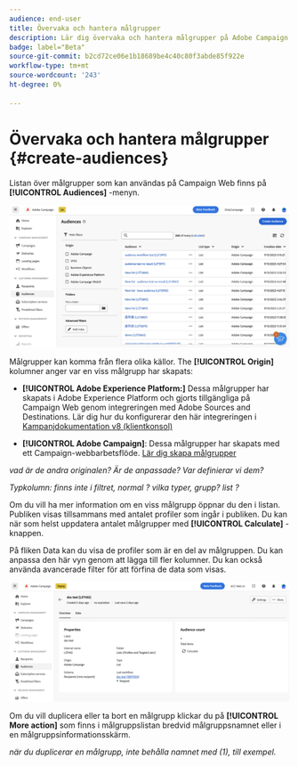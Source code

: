 ```yaml
---
audience: end-user
title: Övervaka och hantera målgrupper
description: Lär dig övervaka och hantera målgrupper på Adobe Campaign Web
badge: label="Beta"
source-git-commit: b2cd72ce06e1b18689be4c40c80f3abde85f922e
workflow-type: tm+mt
source-wordcount: '243'
ht-degree: 0%

---
```



# Övervaka och hantera målgrupper {#create-audiences}

Listan över målgrupper som kan användas på Campaign Web finns på **[!UICONTROL Audiences]** -menyn.

![](assets/audiences-list.png)

Målgrupper kan komma från flera olika källor. The **[!UICONTROL Origin]** kolumner anger var en viss målgrupp har skapats:

* **[!UICONTROL Adobe Experience Platform:]** Dessa målgrupper har skapats i Adobe Experience Platform och gjorts tillgängliga på Campaign Web genom integreringen med Adobe Sources and Destinations. Lär dig hur du konfigurerar den här integreringen i [Kampanjdokumentation v8 (klientkonsol)](https://experienceleague.adobe.com/docs/campaign/campaign-v8/connect/ac-aep/ac-aep.html)

* **[!UICONTROL Adobe Campaign]**: Dessa målgrupper har skapats med ett Campaign-webbarbetsflöde. [Lär dig skapa målgrupper](create-audiences.md)

*vad är de andra originalen? Är de anpassade? Var definierar vi dem?*

*Typkolumn: finns inte i filtret, normal ? vilka typer, grupp? list ?*

Om du vill ha mer information om en viss målgrupp öppnar du den i listan. Publiken visas tillsammans med antalet profiler som ingår i publiken. Du kan när som helst uppdatera antalet målgrupper med **[!UICONTROL Calculate]** -knappen.

På fliken Data kan du visa de profiler som är en del av målgruppen. Du kan anpassa den här vyn genom att lägga till fler kolumner. Du kan också använda avancerade filter för att förfina de data som visas.

![](assets/audiences-details.png)

Om du vill duplicera eller ta bort en målgrupp klickar du på **[!UICONTROL More action]** som finns i målgruppslistan bredvid målgruppsnamnet eller i en målgruppsinformationsskärm.

*när du duplicerar en målgrupp, inte behålla namnet med (1), till exempel.*
